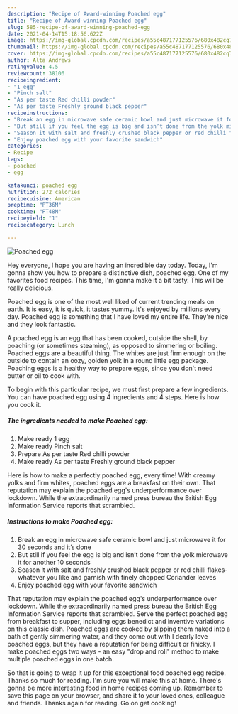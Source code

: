 ```yaml
---
description: "Recipe of Award-winning Poached egg"
title: "Recipe of Award-winning Poached egg"
slug: 585-recipe-of-award-winning-poached-egg
date: 2021-04-14T15:18:56.622Z
image: https://img-global.cpcdn.com/recipes/a55c487177125576/680x482cq70/poached-egg-recipe-main-photo.jpg
thumbnail: https://img-global.cpcdn.com/recipes/a55c487177125576/680x482cq70/poached-egg-recipe-main-photo.jpg
cover: https://img-global.cpcdn.com/recipes/a55c487177125576/680x482cq70/poached-egg-recipe-main-photo.jpg
author: Alta Andrews
ratingvalue: 4.5
reviewcount: 38106
recipeingredient:
- "1 egg"
- "Pinch salt"
- "As per taste Red chilli powder"
- "As per taste Freshly ground black pepper"
recipeinstructions:
- "Break an egg in microwave safe ceramic bowl and just microwave it for 30 seconds and it’s done"
- "But still if you feel the egg is big and isn’t done from the yolk microwave it for another 10 seconds"
- "Season it with salt and freshly crushed black pepper or red chilli flakes- whatever you like and garnish with finely chopped Coriander leaves"
- "Enjoy poached egg with your favorite sandwich"
categories:
- Recipe
tags:
- poached
- egg

katakunci: poached egg 
nutrition: 272 calories
recipecuisine: American
preptime: "PT36M"
cooktime: "PT48M"
recipeyield: "1"
recipecategory: Lunch

---
```



![Poached egg](https://img-global.cpcdn.com/recipes/a55c487177125576/680x482cq70/poached-egg-recipe-main-photo.jpg)

Hey everyone, I hope you are having an incredible day today. Today, I'm gonna show you how to prepare a distinctive dish, poached egg. One of my favorites food recipes. This time, I'm gonna make it a bit tasty. This will be really delicious.

Poached egg is one of the most well liked of current trending meals on earth. It is easy, it is quick, it tastes yummy. It's enjoyed by millions every day. Poached egg is something that I have loved my entire life. They're nice and they look fantastic.

A poached egg is an egg that has been cooked, outside the shell, by poaching (or sometimes steaming), as opposed to simmering or boiling. Poached eggs are a beautiful thing. The whites are just firm enough on the outside to contain an oozy, golden yolk in a round little egg package. Poaching eggs is a healthy way to prepare eggs, since you don&#39;t need butter or oil to cook with.


To begin with this particular recipe, we must first prepare a few ingredients. You can have poached egg using 4 ingredients and 4 steps. Here is how you cook it.

<!--inarticleads1-->

##### The ingredients needed to make Poached egg:

1. Make ready 1 egg
1. Make ready Pinch salt
1. Prepare As per taste Red chilli powder
1. Make ready As per taste Freshly ground black pepper


Here is how to make a perfectly poached egg, every time! With creamy yolks and firm whites, poached eggs are a breakfast on their own. That reputation may explain the poached egg&#39;s underperformance over lockdown. While the extraordinarily named press bureau the British Egg Information Service reports that scrambled. 

<!--inarticleads2-->

##### Instructions to make Poached egg:

1. Break an egg in microwave safe ceramic bowl and just microwave it for 30 seconds and it’s done
1. But still if you feel the egg is big and isn’t done from the yolk microwave it for another 10 seconds
1. Season it with salt and freshly crushed black pepper or red chilli flakes- whatever you like and garnish with finely chopped Coriander leaves
1. Enjoy poached egg with your favorite sandwich


That reputation may explain the poached egg&#39;s underperformance over lockdown. While the extraordinarily named press bureau the British Egg Information Service reports that scrambled. Serve the perfect poached egg from breakfast to supper, including eggs benedict and inventive variations on this classic dish. Poached eggs are cooked by slipping them naked into a bath of gently simmering water, and they come out with I dearly love poached eggs, but they have a reputation for being difficult or finicky. I make poached eggs two ways - an easy &#34;drop and roll&#34; method to make multiple poached eggs in one batch. 

So that is going to wrap it up for this exceptional food poached egg recipe. Thanks so much for reading. I'm sure you will make this at home. There's gonna be more interesting food in home recipes coming up. Remember to save this page on your browser, and share it to your loved ones, colleague and friends. Thanks again for reading. Go on get cooking!
